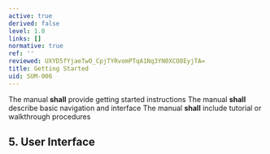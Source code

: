 ```yaml
---
active: true
derived: false
level: 1.0
links: []
normative: true
ref: ''
reviewed: UXYD5fYjaeTwO_CpjTYRvomPTqA1Nq3YN0XCO8EyjTA=
title: Getting Started
uid: SUM-006
---
```


The manual **shall** provide getting started instructions
The manual **shall** describe basic navigation and interface
The manual **shall** include tutorial or walkthrough procedures

## 5. User Interface